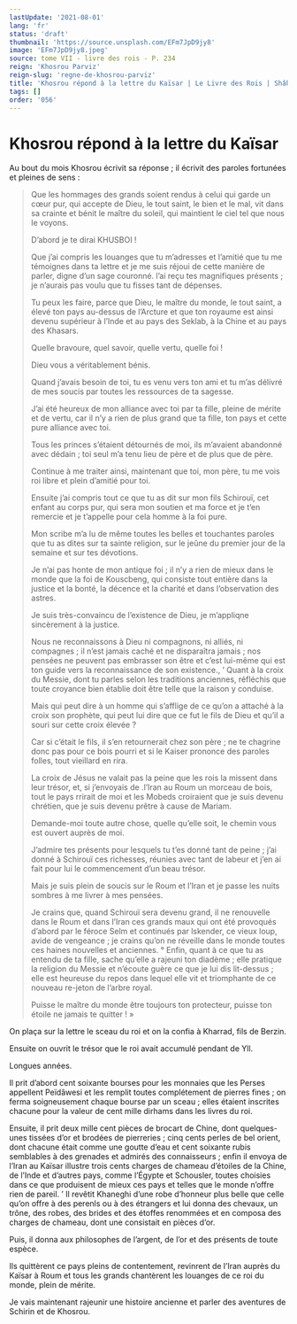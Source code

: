 ```yaml
---
lastUpdate: '2021-08-01'
lang: 'fr'
status: 'draft'
thumbnail: 'https://source.unsplash.com/EFm7JpD9jy8'
image: 'EFm7JpD9jy8.jpeg'
source: tome VII - livre des rois - P. 234
reign: 'Khosrou Parviz'
reign-slug: 'regne-de-khosrou-parviz'
title: 'Khosrou répond à la lettre du Kaïsar | Le Livre des Rois | Shâhnâmeh'
tags: []
order: '056'
---
```


<!-- LTeX: language=fr -->

# Khosrou répond à la lettre du Kaïsar

Au bout du mois Khosrou écrivit sa réponse ; il écrivit des paroles fortunées et pleines de sens :

> Que les hommages des grands soient rendus à celui qui garde un cœur pur, qui accepte de Dieu, le tout saint, le bien et le mal, vit dans sa crainte et bénit le maître du soleil, qui maintient le ciel tel que nous le voyons.
>
> D’abord je te dirai KHUSBOI !
>
> Que j’ai compris les louanges que tu m’adresses et l’amitié que tu me témoignes dans ta lettre et je me suis réjoui de cette manière de parler, digne d’un sage couronné. l’ai reçu tes magnifiques présents ; je n’aurais pas voulu que tu fisses tant de dépenses.
>
> Tu peux les faire, parce que Dieu, le maître du monde, le tout saint, a élevé ton pays au-dessus de l’Arcture et que ton royaume est ainsi devenu supérieur à l’Inde et au pays des Seklab, à la Chine et au pays des Khasars.
>
> Quelle bravoure, quel savoir, quelle vertu, quelle foi !
>
> Dieu vous a véritablement bénis.
>
> Quand j’avais besoin de toi, tu es venu vers ton ami et tu m’as délivré de mes soucis par toutes les ressources de ta sagesse.
>
> J’ai été heureux de mon alliance avec toi par ta fille, pleine de mérite et de vertu, car il n’y a rien de plus grand que ta fille, ton pays et cette pure alliance avec toi.
>
> Tous les princes s’étaient détournés de moi, ils m’avaient abandonné avec dédain ; toi seul m’a tenu lieu de père et de plus que de père.
>
> Continue à me traiter ainsi, maintenant que toi, mon père, tu me vois roi libre et plein d’amitié pour toi.
>
> Ensuite j’ai compris tout ce que tu as dit sur mon fils Schirouï, cet enfant au corps pur, qui sera mon soutien et ma force et je t’en remercie et je t’appelle pour cela homme à la foi pure.
>
> Mon scribe m’a lu de même toutes les belles et touchantes paroles que tu as dites sur ta sainte religion, sur le jeûne du premier jour de la semaine et sur tes dévotions.
>
> Je n’ai pas honte de mon antique foi ; il n’y a rien de mieux dans le monde que la foi de Kouscbeng, qui consiste tout entière dans la justice et la bonté, la décence et la charité et dans l’observation des astres.
>
> Je suis très-convaincu de l’existence de Dieu, je m’appliqne sincèrement à la justice.
>
> Nous ne reconnaissons à Dieu ni compagnons, ni alliés, ni compagnes ; il n’est jamais caché et ne disparaîtra jamais ; nos pensées ne peuvent pas embrasser son être et c’est lui-même qui est ton guide vers la reconnaissance de son existence., ’
Quant à la croix du Messie, dont tu parles selon les traditions anciennes, réfléchis que toute croyance bien établie doit être telle que la raison y conduise.
>
> Mais qui peut dire à un homme qui s’afflige de ce qu’on a attaché à la croix son prophète, qui peut lui dire que ce fut le fils de Dieu et qu’il a souri sur cette croix élevée ?
>
> Car si c’était le fils, il s’en retournerait chez son père ; ne te chagrine donc pas pour ce bois pourri et si le Kaiser prononce des paroles folles, tout vieillard en rira.
>
> La croix de Jésus ne valait pas la peine que les rois la missent dans leur trésor, et, si j’envoyais de
.l’Iran au Roum un morceau de bois, tout le pays rrirait de moi et les Mobeds croiraient que je suis devenu chrétien, que je suis devenu prêtre à cause de Mariam.
>
> Demande-moi toute autre chose, quelle qu’elle soit, le chemin vous est ouvert auprès de moi.
>
> J’admire tes présents pour lesquels tu t’es donné tant de peine ; j’ai donné à Schirouï ces richesses, réunies avec tant de labeur et j’en ai fait pour lui le commencement d’un beau trésor.
>
> Mais je suis plein de soucis sur le Roum et l’Iran et je passe les nuits sombres à me livrer à mes pensées.
>
> Je crains que, quand Schirouï sera devenu grand, il ne renouvelle dans le Roum et dans l’Iran ces grands maux qui ont été provoqués d’abord par le féroce Selm et continués par lskender, ce vieux loup, avide de vengeance ; je crains qu’on ne réveille dans le monde toutes ces haines nouvelles et anciennes. °
Enfin, quant à ce que tu as entendu de ta fille, sache qu’elle a rajeuni ton diadème ; elle pratique la religion du Messie et n’écoute guère ce que je lui dis lit-dessus ; elle est heureuse du repos dans lequel elle vit et triomphante de ce nouveau re-jeton de l’arbre royal.
>
> Puisse le maître du monde être toujours ton protecteur, puisse ton étoile ne jamais te quitter ! »

On plaça sur la lettre le sceau du roi et on la confia à Kharrad, fils de Berzin.

Ensuite on ouvrit le trésor que le roi avait accumulé pendant de Yll.

Longues années.

Il prit d’abord cent soixante bourses pour les monnaies que les Perses appellent Peïdâwesi et les remplit toutes complétement de pierres fines ; on ferma soigneusement chaque bourse par un sceau ; elles étaient inscrites chacune pour la valeur de cent mille dirhams dans les livres du roi.

Ensuite, il prit deux mille cent pièces de brocart de Chine, dont quelques-unes tissées d’or et brodées de pierreries ; cinq cents perles de bel orient, dont chacune était comme une goutte d’eau et cent soixante rubis semblables à des grenades et admirés des connaisseurs ; enfin il envoya de l’Iran au Kaïsar illustre trois cents charges de chameau d’étoiles de la Chine, de l’Inde et d’autres pays, comme l’Égypte et Schousler, toutes choisies dans ce que produisent de mieux ces pays et telles que le monde n’offre rien de pareil. ’
Il revêtit Khaneghi d’une robe d’honneur plus belle que celle qu’on offre à des perenls ou à des étrangers et lui donna des chevaux, un trône, des robes, des brides et des étoffes renommées et en composa des charges de chameau, dont une consistait en pièces d’or.

Puis, il donna aux philosophes de l’argent, de l’or et des présents de toute espèce.

Ils quittèrent ce pays pleins de contentement, revinrent de l’Iran auprès du Kaïsar à Roum et tous les grands chantèrent les louanges de ce roi du monde, plein de mérite.

Je vais maintenant rajeunir une histoire ancienne et parler des aventures de Schirin et de Khosrou.
